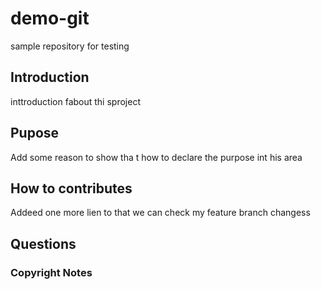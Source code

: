 # demo-git

sample repository for testing


## Introduction
 inttroduction fabout thi sproject

## Pupose
Add some reason to show tha t how to declare the purpose int his area
 

## How to contributes
Addeed one more lien to that we can check my feature branch changess 

## Questions


### Copyright Notes